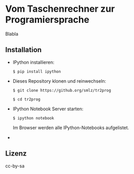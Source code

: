 Vom Taschenrechner zur Programiersprache
========================================

Blabla





Installation
------------

 * IPython installieren:
 
   `$ pip install ipython`
 
 * Dieses Repository klonen und reinwechseln:
 
   `$ git clone https://github.org/smlz/tr2prog`

   `$ cd tr2prog`
 
 * IPython Notebook Server starten:

   `$ ipython notebook`

   Im Browser werden alle IPython-Notebooks aufgelistet.
   
 * 
 
Lizenz
------

cc-by-sa
